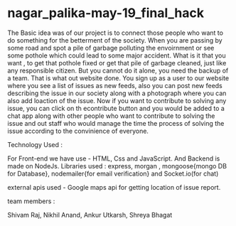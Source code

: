 # nagar_palika-may-19_final_hack


The Basic idea was of our project is to connect those people who want to do something for the betterment of the society. When you are passing by some road and spot a pile of garbage polluting the envoirnment or see some pothole which could lead to some major accident. What is it that you want , to get that pothole fixed or get that pile of garbage cleaned, just like any responsible citizen. But you cannot do it alone, you need the backup of a team. That is what out website done.
You sign up as a user to our website where you see a list of issues as new feeds, also you can post new feeds describing the issue in our society along with a photograph where you can also add loaction of the issue.
Now if you want to contribute to solving any issue, you can click on th econtribute button and you would be added to a chat app along with other people who want to contribute to solving the issue and out staff who would manage the time the process of solving the issue according to the convinience of everyone.


Technology Used :

For Front-end we have use - HTML, Css and JavaScript.
And Backend is made on NodeJs.
Libraries used : express, morgan , mongoose{mongo DB for Database}, nodemailer{for email verification} and Socket.io(for chat)

external apis used -  Google maps api for getting location of issue report.


team members :

Shivam Raj,
Nikhil Anand,
Ankur Utkarsh,
Shreya Bhagat


